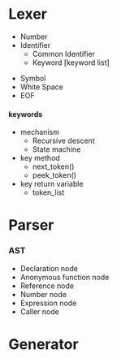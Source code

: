 
# Lexer
- Number
- Identifier
    - Common Identifier
    - Keyword [keyword list]
* Symbol
* White Space
* EOF

#### keywords
- mechanism
    - Recursive descent
    - State machine
- key method
    - next_token()
    - peek_token()
- key return variable
    - token_list

# Parser
### AST
- Declaration node
- Anonymous function node
- Reference node
- Number node
- Expression node
- Caller node
        
# Generator

